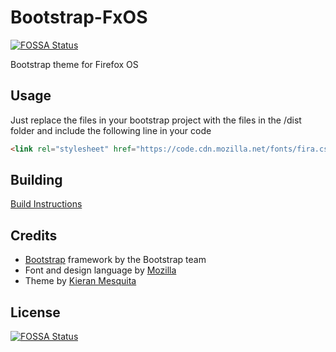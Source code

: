 # Bootstrap-FxOS
[![FOSSA Status](https://app.fossa.io/api/projects/git%2Bgithub.com%2Fmesquka%2FBootstrap-FxOS.svg?type=shield)](https://app.fossa.io/projects/git%2Bgithub.com%2Fmesquka%2FBootstrap-FxOS?ref=badge_shield)

Bootstrap theme for Firefox OS

## Usage
Just replace the files in your bootstrap project with the files in the /dist folder and include the following line in your code
```html
<link rel="stylesheet" href="https://code.cdn.mozilla.net/fonts/fira.css">
```

## Building
[Build Instructions]

## Credits
- [Bootstrap] framework by the Bootstrap team
- Font and design language by [Mozilla]
- Theme by [Kieran Mesquita]

[Bootstrap]: <http://getbootstrap.com>
[Build Instructions]: <https://github.com/twbs/bootstrap>
[Kieran Mesquita]: <http://kmesquita.com>
[Mozilla]: <https://www.mozilla.org>

## License
[![FOSSA Status](https://app.fossa.io/api/projects/git%2Bgithub.com%2Fmesquka%2FBootstrap-FxOS.svg?type=large)](https://app.fossa.io/projects/git%2Bgithub.com%2Fmesquka%2FBootstrap-FxOS?ref=badge_large)